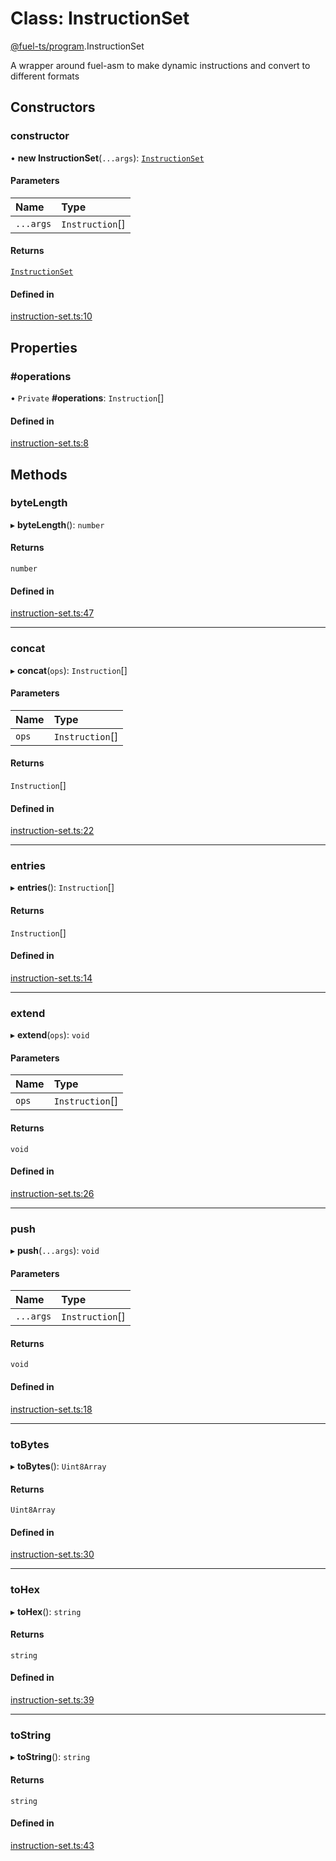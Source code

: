 # Class: InstructionSet

[@fuel-ts/program](/api/Program/index.md).InstructionSet

A wrapper around fuel-asm to make dynamic instructions and convert to different formats

## Constructors

### constructor

• **new InstructionSet**(`...args`): [`InstructionSet`](/api/Program/InstructionSet.md)

#### Parameters

| Name | Type |
| :------ | :------ |
| `...args` | `Instruction`[] |

#### Returns

[`InstructionSet`](/api/Program/InstructionSet.md)

#### Defined in

[instruction-set.ts:10](https://github.com/FuelLabs/fuels-ts/blob/b2e1be607ab99b238da6db64c8e1c10470e15f39/packages/program/src/instruction-set.ts#L10)

## Properties

### #operations

• `Private` **#operations**: `Instruction`[]

#### Defined in

[instruction-set.ts:8](https://github.com/FuelLabs/fuels-ts/blob/b2e1be607ab99b238da6db64c8e1c10470e15f39/packages/program/src/instruction-set.ts#L8)

## Methods

### byteLength

▸ **byteLength**(): `number`

#### Returns

`number`

#### Defined in

[instruction-set.ts:47](https://github.com/FuelLabs/fuels-ts/blob/b2e1be607ab99b238da6db64c8e1c10470e15f39/packages/program/src/instruction-set.ts#L47)

___

### concat

▸ **concat**(`ops`): `Instruction`[]

#### Parameters

| Name | Type |
| :------ | :------ |
| `ops` | `Instruction`[] |

#### Returns

`Instruction`[]

#### Defined in

[instruction-set.ts:22](https://github.com/FuelLabs/fuels-ts/blob/b2e1be607ab99b238da6db64c8e1c10470e15f39/packages/program/src/instruction-set.ts#L22)

___

### entries

▸ **entries**(): `Instruction`[]

#### Returns

`Instruction`[]

#### Defined in

[instruction-set.ts:14](https://github.com/FuelLabs/fuels-ts/blob/b2e1be607ab99b238da6db64c8e1c10470e15f39/packages/program/src/instruction-set.ts#L14)

___

### extend

▸ **extend**(`ops`): `void`

#### Parameters

| Name | Type |
| :------ | :------ |
| `ops` | `Instruction`[] |

#### Returns

`void`

#### Defined in

[instruction-set.ts:26](https://github.com/FuelLabs/fuels-ts/blob/b2e1be607ab99b238da6db64c8e1c10470e15f39/packages/program/src/instruction-set.ts#L26)

___

### push

▸ **push**(`...args`): `void`

#### Parameters

| Name | Type |
| :------ | :------ |
| `...args` | `Instruction`[] |

#### Returns

`void`

#### Defined in

[instruction-set.ts:18](https://github.com/FuelLabs/fuels-ts/blob/b2e1be607ab99b238da6db64c8e1c10470e15f39/packages/program/src/instruction-set.ts#L18)

___

### toBytes

▸ **toBytes**(): `Uint8Array`

#### Returns

`Uint8Array`

#### Defined in

[instruction-set.ts:30](https://github.com/FuelLabs/fuels-ts/blob/b2e1be607ab99b238da6db64c8e1c10470e15f39/packages/program/src/instruction-set.ts#L30)

___

### toHex

▸ **toHex**(): `string`

#### Returns

`string`

#### Defined in

[instruction-set.ts:39](https://github.com/FuelLabs/fuels-ts/blob/b2e1be607ab99b238da6db64c8e1c10470e15f39/packages/program/src/instruction-set.ts#L39)

___

### toString

▸ **toString**(): `string`

#### Returns

`string`

#### Defined in

[instruction-set.ts:43](https://github.com/FuelLabs/fuels-ts/blob/b2e1be607ab99b238da6db64c8e1c10470e15f39/packages/program/src/instruction-set.ts#L43)
